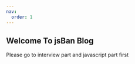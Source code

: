 ```yaml
---
nav:
  order: 1
---
```


## Welcome To jsBan Blog

Please go to interview part and javascript part first
